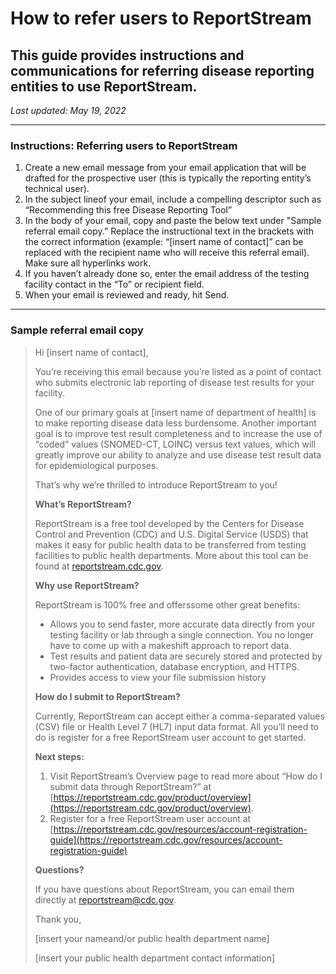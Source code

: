 # How to refer users to ReportStream

## This guide provides instructions and communications for referring disease reporting entities to use ReportStream.

_Last updated: May 19, 2022_

---

### Instructions: Referring users to ReportStream

1. Create a new email message from your email application that will be drafted for the prospective user (this is typically the reporting entity’s technical user).
2. In the subject lineof your email, include a compelling descriptor such as “Recommending this free Disease Reporting Tool”
3. In the body of your email, copy and paste the below text under "Sample referral email copy.”
   Replace the instructional text in the brackets with the correct information (example: “[insert name of contact]” can be replaced with the recipient name who will receive this referral email). Make sure all hyperlinks work.
4. If you haven’t already done so, enter the email address of the testing facility contact in the “To” or recipient field.
5. When your email is reviewed and ready, hit Send.

---

### Sample referral email copy

> Hi [insert name of contact],
>
> You’re receiving this email because you’re listed as a point of contact who submits electronic lab reporting of disease test results for your facility.
>
> One of our primary goals at [insert name of department of health] is to make reporting disease data less burdensome. Another important goal is to improve test result completeness and to increase the use of “coded” values (SNOMED-CT, LOINC) versus text values, which will greatly improve our ability to analyze and use disease test result data for epidemiological purposes.
>
> That’s why we’re thrilled to introduce ReportStream to you!
>
> **What’s ReportStream?**
>
> ReportStream is a free tool developed by the Centers for Disease Control and Prevention (CDC) and U.S. Digital Service (USDS) that makes it easy for public health data to be transferred from testing facilities to public health departments. More about this tool can be found at [reportstream.cdc.gov](https://reportstream.cdc.gov).
>
> **Why use ReportStream?**
>
> ReportStream is 100% free and offerssome other great benefits:
>
> -   Allows you to send faster, more accurate data directly from your testing facility or lab through a single connection. You no longer have to come up with a makeshift approach to report data.
> -   Test results and patient data are securely stored and protected by two-factor authentication, database encryption, and HTTPS.
> -   Provides access to view your file submission history
>
> **How do I submit to ReportStream?**
>
> Currently, ReportStream can accept either a comma-separated values (CSV) file or Health Level 7 (HL7) input data format. All you’ll need to do is register for a free ReportStream user account to get started.
>
> **Next steps:**
>
> 1.  Visit ReportStream’s Overview page to read more about “How do I submit data through ReportStream?” at [https://reportstream.cdc.gov/product/overview](https://reportstream.cdc.gov/product/overview).
> 2.  Register for a free ReportStream user account at [https://reportstream.cdc.gov/resources/account-registration-guide](https://reportstream.cdc.gov/resources/account-registration-guide)
>
> **Questions?**
>
> If you have questions about ReportStream, you can email them directly at reportstream@cdc.gov.
>
> Thank you,
>
> [insert your nameand/or public health department name]
>
> [insert your public health department contact information]
